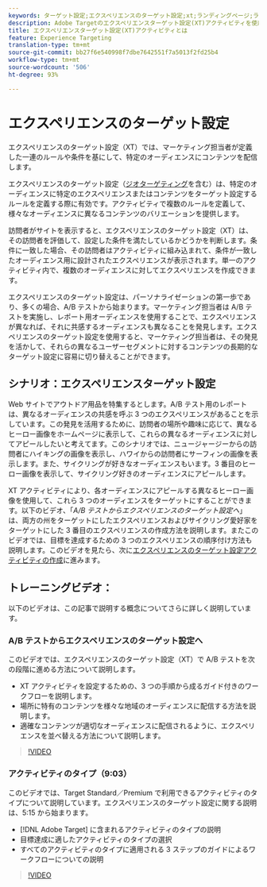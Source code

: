 ```yaml
---
keywords: ターゲット設定;エクスペリエンスのターゲット設定;xt;ランディングページ;ランディングページキャンペーン
description: Adobe Targetのエクスペリエンスターゲット設定(XT)アクティビティを使用して、マーケティング担当者が定義した一連のルールと条件に基づいて、特定のオーディエンスにコンテンツを配信する方法を説明します。
title: エクスペリエンスターゲット設定(XT)アクティビティとは
feature: Experience Targeting
translation-type: tm+mt
source-git-commit: bb27f6e540998f7dbe7642551f7a5013f2fd25b4
workflow-type: tm+mt
source-wordcount: '506'
ht-degree: 93%

---
```



# エクスペリエンスのターゲット設定

エクスペリエンスのターゲット設定（XT）では、マーケティング担当者が定義した一連のルールや条件を基にして、特定のオーディエンスにコンテンツを配信します。

エクスペリエンスのターゲット設定（[ジオターゲティング](/help/c-target/c-audiences/c-target-rules/geo.md)を含む）は、特定のオーディエンスに特定のエクスペリエンスまたはコンテンツをターゲット設定するルールを定義する際に有効です。アクティビティで複数のルールを定義して、様々なオーディエンスに異なるコンテンツのバリエーションを提供します。

訪問者がサイトを表示すると、エクスペリエンスのターゲット設定（XT）は、その訪問者を評価して、設定した条件を満たしているかどうかを判断します。条件に一致した場合、その訪問者はアクティビティに組み込まれて、条件が一致したオーディエンス用に設計されたエクスペリエンスが表示されます。単一のアクティビティ内で、複数のオーディエンスに対してエクスペリエンスを作成できます。

エクスペリエンスのターゲット設定は、パーソナライゼーションの第一歩であり、多くの場合、A/B テストから始まります。マーケティング担当者は A/B テストを実施し、レポート用オーディエンスを使用することで、エクスペリエンスが異なれば、それに共感するオーディエンスも異なることを発見します。エクスペリエンスのターゲット設定を使用すると、マーケティング担当者は、その発見を活かして、それらの異なるユーザーセグメントに対するコンテンツの長期的なターゲット設定に容易に切り替えることができます。

## シナリオ：エクスペリエンスターゲット設定

Web サイトでアウトドア用品を特集するとします。A/B テスト用のレポートは、異なるオーディエンスの共感を呼ぶ 3 つのエクスペリエンスがあることを示しています。この発見を活用するために、訪問者の場所や趣味に応じて、異なるヒーロー画像をホームページに表示して、これらの異なるオーディエンスに対してアピールしたいと考えてます。このシナリオでは、ニュージャージーからの訪問者にハイキングの画像を表示し、ハワイからの訪問者にサーフィンの画像を表示します。また、サイクリングが好きなオーディエンスもいます。3 番目のヒーロー画像を表示して、サイクリング好きのオーディエンスにアピールします。

XT アクティビティにより、各オーディエンスにアピールする異なるヒーロー画像を使用して、これら 3 つのオーディエンスをターゲットにすることができます。以下のビデオ、「*A/B テストからエクスペリエンスのターゲット設定へ*」は、両方の州をターゲットにしたエクスペリエンスおよびサイクリング愛好家をターゲットにした 3 番目のエクスペリエンスの作成方法を説明します。またこのビデオでは、目標を達成するための 3 つのエクスペリエンスの順序付け方法も説明します。このビデオを見たら、次に[エクスペリエンスのターゲット設定アクティビティの作成](/help/c-activities/t-experience-target/t-xt-create/xt-create.md)に進みます。

## トレーニングビデオ：

以下のビデオは、この記事で説明する概念についてさらに詳しく説明しています。

### A/B テストからエクスペリエンスのターゲット設定へ

このビデオでは、エクスペリエンスのターゲット設定（XT）で A/B テストを次の段階に進める方法について説明します。

* XT アクティビティを設定するための、3 つの手順から成るガイド付きのワークフローを説明します。
* 場所に特有のコンテンツを様々な地域のオーディエンスに配信する方法を説明します。
* 適確なコンテンツが適切なオーディエンスに配信されるように、エクスペリエンスを並べ替える方法について説明します。

>[!VIDEO](https://video.tv.adobe.com/v/22418/)

### アクティビティのタイプ（9:03）

このビデオでは、Target Standard／Premium で利用できるアクティビティのタイプについて説明しています。エクスペリエンスのターゲット設定に関する説明は、5:15 から始まります。

* [!DNL Adobe Target] に含まれるアクティビティのタイプの説明
* 目標達成に適したアクティビティのタイプの選択
* すべてのアクティビティのタイプに適用される 3 ステップのガイドによるワークフローについての説明

>[!VIDEO](https://video.tv.adobe.com/v/17386)